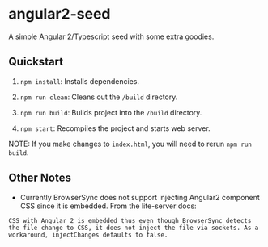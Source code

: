 # angular2-seed
A simple Angular 2/Typescript seed with some extra goodies.

## Quickstart

1. `npm install`: Installs dependencies.

1. `npm run clean`: Cleans out the `/build` directory.

1. `npm run build`: Builds project into the `/build` directory.

1. `npm start`: Recompiles the project and starts web server.

NOTE: If you make changes to `index.html`, you will need to rerun `npm run build`.

## Other Notes

- Currently BrowserSync does not support injecting Angular2 component CSS since it is embedded. From the lite-server docs:

```
CSS with Angular 2 is embedded thus even though BrowserSync detects the file change to CSS, it does not inject the file via sockets. As a workaround, injectChanges defaults to false.
```
